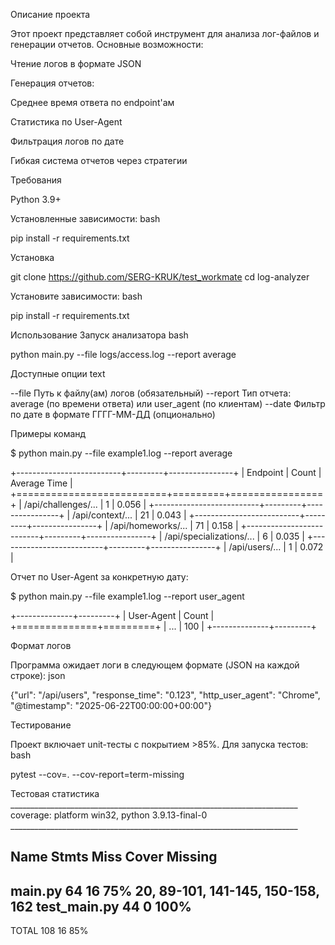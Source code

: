 Описание проекта

Этот проект представляет собой инструмент для анализа лог-файлов и генерации отчетов. Основные возможности:

Чтение логов в формате JSON

Генерация отчетов:

Среднее время ответа по endpoint'ам

Статистика по User-Agent

Фильтрация логов по дате

Гибкая система отчетов через стратегии

Требования

  Python 3.9+

  Установленные зависимости:
    bash

  pip install -r requirements.txt

Установка

git clone https://github.com/SERG-KRUK/test_workmate
cd log-analyzer

Установите зависимости:
bash

  pip install -r requirements.txt

Использование
Запуск анализатора
bash

python main.py --file logs/access.log --report average

Доступные опции
text

--file        Путь к файлу(ам) логов (обязательный)
--report      Тип отчета: average (по времени ответа) или user_agent (по клиентам)
--date        Фильтр по дате в формате ГГГГ-ММ-ДД (опционально)

Примеры команд

$ python main.py --file example1.log --report average

+--------------------------+---------+----------------+
| Endpoint                 |   Count |   Average Time |
+==========================+=========+================+
| /api/challenges/...      |       1 |          0.056 |
+--------------------------+---------+----------------+
| /api/context/...         |      21 |          0.043 |
+--------------------------+---------+----------------+
| /api/homeworks/...       |      71 |          0.158 |
+--------------------------+---------+----------------+
| /api/specializations/... |       6 |          0.035 |
+--------------------------+---------+----------------+
| /api/users/...           |       1 |          0.072 |


Отчет по User-Agent за конкретную дату:

$ python main.py --file example1.log --report user_agent

+--------------+---------+
| User-Agent   |   Count |
+==============+=========+
| ...          |     100 |
+--------------+---------+

Формат логов

Программа ожидает логи в следующем формате (JSON на каждой строке):
json

{"url": "/api/users", "response_time": "0.123", "http_user_agent": "Chrome", "@timestamp": "2025-06-22T00:00:00+00:00"}

Тестирование

Проект включает unit-тесты с покрытием >85%. Для запуска тестов:
bash

pytest --cov=. --cov-report=term-missing

Тестовая статистика
________________________________________________________________________ coverage: platform win32, python 3.9.13-final-0 ________________________________________________________________________ 

Name           Stmts   Miss  Cover   Missing
--------------------------------------------
main.py           64     16    75%   20, 89-101, 141-145, 150-158, 162
test_main.py      44      0   100%
--------------------------------------------
TOTAL            108     16    85%
